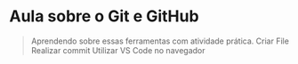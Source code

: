 <h1> Aula sobre o Git e GitHub</h1>

> Aprendendo sobre essas ferramentas com atividade prática.
> Criar File
> Realizar commit
>Utilizar VS Code no navegador

